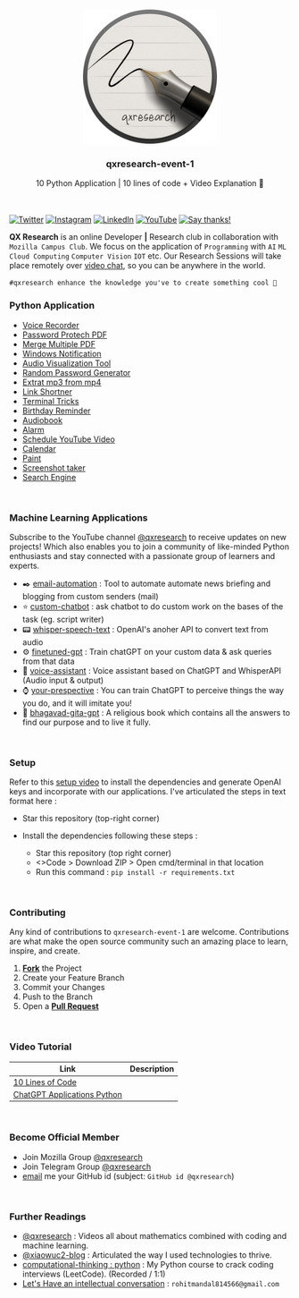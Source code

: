  <br />
<p align="center">
  <a href="https://qxresearch.github.io/qxresearch-event-1">
    <img src="https://github.com/xiaowuc2/xiaowuc2/blob/master/source/qxr/cir.png" alt="Logo" width="240" height="240">
  </a>

  <h3 align="center">qxresearch-event-1</h3>

  <p align="center">
    10 Python Application | 10 lines of code + Video Explanation 🧭
    <br />
    <br>
    <br />
  </p>
</p>

 
 
  [![Twitter](https://img.shields.io/twitter/follow/qxresearch.svg?style=social&label=Twitter)](https://twitter.com/qxresearch)
  [![Instagram](https://img.shields.io/static/v1.svg?label=Instagram&message=@qxresearch&color=grey&logo=instagram&style=flat&logoColor=white&colorA=critical)](https://www.instagram.com/qxresearch) 
  [![LinkedIn](https://img.shields.io/static/v1.svg?label=LinkedIn&message=@qxresearch&color=success&logo=linkedin&style=flat&logoColor=white&colorA=blue)](https://www.linkedin.com/company/68716543)
  [![YouTube](https://img.shields.io/static/v1.svg?label=YouTube&message=@qxresearch&color=grey&logo=youtube&style=flat&logoColor=white&colorA=critical)](https://www.youtube.com/channel/UCX7oe66V8zyFpAJyMfPL9VA)
  [![Say thanks!](https://img.shields.io/badge/Say%20Thanks-%F0%9F%A6%89-1EAEDB.svg)](https://saythanks.io/to/rohitmandal814566%40gmail.com)


**QX Research** is an online Developer **|** Research club in collaboration with `Mozilla Campus Club`. We focus on the application of `Programming` with `AI` `ML` `Cloud Computing` `Computer Vision` `IOT` etc. Our Research Sessions will take place remotely over [video chat](https://www.youtube.com/channel/UCX7oe66V8zyFpAJyMfPL9VA), so you can be anywhere in the world.

```
#qxresearch enhance the knowledge you've to create something cool 🚀
```

### Python Application

* [Voice Recorder](https://github.com/qxresearch/qxresearch-event-1/tree/master/Applications/Voice%20Recorder)
* [Password Protech PDF](https://github.com/qxresearch/qxresearch-event-1/tree/master/Applications/Password%20Protech%20PDF)
* [Merge Multiple PDF](https://github.com/qxresearch/qxresearch-event-1/tree/master/Applications/Merge%20Multiple%20PDF)
* [Windows Notification](https://github.com/qxresearch/qxresearch-event-1/tree/master/Applications/Windows%20Notification)
* [Audio Visualization Tool](https://github.com/qxresearch/qxresearch-event-1/tree/master/Applications/Audio%20Visualization%20Tool)
* [Random Password Generator](https://github.com/qxresearch/qxresearch-event-1/tree/master/Applications/Random%20Password%20Generator)
* [Extrat mp3 from mp4](https://github.com/qxresearch/qxresearch-event-1/tree/master/Applications/Extract%20mp3%20from%20mp4)
* [Link Shortner](https://github.com/qxresearch/qxresearch-event-1/tree/master/Applications/Link%20Shortener)
* [Terminal Tricks](https://github.com/qxresearch/qxresearch-event-1/tree/master/Applications/Terminal%20Tricks)
* [Birthday Reminder](https://github.com/qxresearch/qxresearch-event-1/tree/master/Applications/Birthday%20Reminder)
* [Audiobook](https://github.com/qxresearch/qxresearch-event-1/tree/master/Applications/audiobook)
* [Alarm](https://github.com/qxresearch/qxresearch-event-1/tree/master/Applications/Alarm)
* [Schedule YouTube Video](https://github.com/xiaowuc2/Schedule-YouTube-video-Python/blob/master/python%20code.py)
* [Calendar](https://github.com/qxresearch/qxresearch-event-1/tree/master/Applications/Calendar)
* [Paint](https://github.com/qxresearch/qxresearch-event-1/tree/master/Applications/Paint)
* [Screenshot taker](https://github.com/qxresearch/qxresearch-event-1/tree/master/Applications/ScreenShot)
* [Search Engine](https://github.com/qxresearch/qxresearch-event-1/tree/master/Applications/Search%20Engine)

<br>

### Machine Learning Applications 

Subscribe to the YouTube channel [@qxresearch](https://www.youtube.com/@qxresearch/) to receive updates on new projects! 
Which also enables you to join a community of like-minded Python enthusiasts and stay connected with a passionate group of learners and experts.

- ✒️ [email-automation](https://github.com/xiaowuc2/ChatGPT-Python-Applications/tree/main/email-automation) : Tool to automate automate news briefing and blogging from custom senders (mail) 
- ⭐ [custom-chatbot](https://github.com/xiaowuc2/ChatGPT-Python-Applications/tree/main/chatbot) : ask chatbot to do custom work on the bases of the task (eg. script writer) 
- 📟 [whisper-speech-text](https://github.com/xiaowuc2/ChatGPT-Python-Applications/tree/main/whisper-speech-text) : OpenAI's anoher API to convert text from audio
- ⚙️ [finetuned-gpt](https://github.com/xiaowuc2/ChatGPT-Python-Applications/tree/main/finetuned-gpt) : Train chatGPT on your custom data & ask queries from that data
- 💠 [voice-assistant](https://github.com/xiaowuc2/ChatGPT-Python-Applications/tree/main/voice-assistant) : Voice assistant based on ChatGPT and WhisperAPI (Audio input & output) 
- ⌚ [your-prespective](https://raw.githubusercontent.com/xiaowuc2/ChatGPT-Python-Applications/main/resource/git4.png) : You can train ChatGPT to perceive things the way you do, and it will imitate you!
- 📖 [bhagavad-gita-gpt](https://raw.githubusercontent.com/xiaowuc2/ChatGPT-Python-Applications/main/resource/git4.png) : A religious book which contains all the answers to find our purpose and to live it fully. 


<br>

### Setup 

Refer to this [setup video]() to install the dependencies and generate OpenAI keys and incorporate with our applications. I've articulated the steps in text format here : 

- Star this repository (top-right corner)
- Install the dependencies following these steps : 

  - Star this repository (top right corner) 
  - <>Code > Download ZIP > Open cmd/terminal in that location
  - Run this command : `pip install -r requirements.txt`

<br>

### Contributing

Any kind of contributions to `qxresearch-event-1` are welcome. Contributions are what make the open source community such an amazing place to learn, inspire, and create.

1. [**Fork**](https://github.com/qxresearch/qxresearch-event-1/fork) the Project
2. Create your Feature Branch
3. Commit your Changes
4. Push to the Branch
5. Open a [**Pull Request**](https://github.com/qxresearch/qxresearch-event-1/pulls)


<br>


### Video Tutorial

|Link|Description|
|---|---|
|[10 Lines of Code](https://www.youtube.com/watch?v=B0_0gK_CUpM&list=PLK_zxbpEUfmVPsXnl1wx1s6BD8eBUjuOM)||
|[ChatGPT Applications Python](https://www.youtube.com/watch?v=B0_0gK_CUpM&list=PLK_zxbpEUfmVPsXnl1wx1s6BD8eBUjuOM)||

<br>

### Become Official Member

* Join Mozilla Group [@qxresearch](https://www.youtube.com/watch?v=Cxi3R3A7yMQ)
* Join Telegram Group [@qxresearch](https://t.me/qxresearch)
* <a href = "mailto: rohitmandal814566@gmail.com">email</a> me your GitHub id (subject: `GitHub id @qxresearch`)


<br>

### Further Readings

- [@qxresearch](https://www.youtube.com/@qxresearch/) : Videos all about mathematics combined with coding and machine learning. 
- [@xiaowuc2-blog](https://xiaowuc2.vercel.app/posts) : Articulated the way I used technologies to thrive.
- [computational-thinking : python](https://xiaowuc2.vercel.app/posts/computational-thinking-python) : My Python course to crack coding interviews (LeetCode). (Recorded / 1:1)
- [Let's Have an intellectual conversation](https://www.linkedin.com/in/xiaowuc2/) : `rohitmandal814566@gmail.com`

